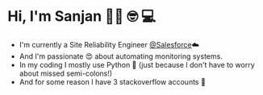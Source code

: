 <!--
**sanjan/sanjan** is a ✨ _special_ ✨ repository because its `README.md` (this file) appears on your GitHub profile.

Here are some ideas to get you started:

- 🔭 I’m currently working on ...
- 🌱 I’m currently learning ...
- 👯 I’m looking to collaborate on ...
- 🤔 I’m looking for help with ...
- 💬 Ask me about ...
- 📫 How to reach me: ...
- 😄 Pronouns: ...
- ⚡ Fun fact: ...
-->

# Hi, I'm Sanjan 👋🏽 🤓 💻

- I'm currently a Site Reliability Engineer [@Salesforce](https://github.com/salesforce)☁️
- And I'm passionate 😍 about automating monitoring systems.
- In my coding I mostly use Python 🐍 (just because I don't have to worry about missed semi-colons!)
- And for some reason I have 3 stackoverflow accounts 😬
